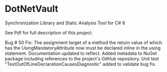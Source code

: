 # DotNetVault
Synchronization Library and Static Analysis Tool for C# 8

See Pdf for full description of this project.

Bug # 50 Fix: The assignment target of a method the return value of which has the UsingMandatoryAttribute now must be declared inline in the using statement.  Documentation updated to reflect.  Added metadata to NuGet package including references to the project's GitHub repository.  Unit test "TestOutOfLineDeclarationCausesDiagnostic" added to validate bug fix.

